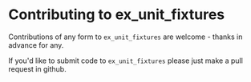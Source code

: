 # Contributing to ex_unit_fixtures

Contributions of any form to `ex_unit_fixtures` are welcome - thanks in advance
for any.

If you'd like to submit code to `ex_unit_fixtures` please just make a pull
request in github.
